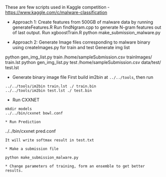 These are few scripts used in Kaggle competition - https://www.kaggle.com/c/malware-classification

* Approach 1: 
Create features from 500GB of malware data by running generateFeatures.R
Run findNgram.cpp to generate N-gram features out of last output.
Run xgboostTrain.R
python make_submission_malware.py

* Approach 2: Generate Image files corresponding to malware binary using createImages.py for train and test
Generate img list

python gen_img_list.py train /home/sampleSubmission.csv trainImages/ train.lst
python gen_img_list.py test /home/sampleSubmission.csv data/test/ test.lst

* Generate binary image file
First build im2bin at ```../../tools```, then run
```
../../tools/im2bin train.lst ./ train.bin
../../tools/im2bin test.lst ./ test.bin
```

* Run CXXNET
```
mkdir models
../../bin/cxxnet bowl.conf

* Run Prediction
```
../../bin/cxxnet pred.conf
```
It will write softmax result in test.txt

* Make a submission file

python make_submission_malware.py

* Change parameters of training, form an ensemble to get better results.
	      
